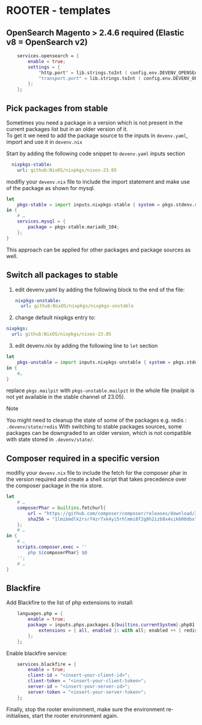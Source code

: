 # ROOTER - templates

## OpenSearch Magento > 2.4.6 required (Elastic v8 = OpenSearch v2)

```nix
    services.opensearch = {
        enable = true;
        settings = {
            "http.port" = lib.strings.toInt ( config.env.DEVENV_OPENSEARCH_PORT);
            "transport.port" = lib.strings.toInt ( config.env.DEVENV_OPENSEARCH_TCP_PORT );
        };
    };
```

## Pick packages from stable

Sometimes you need a package in a version which is not present in the current packages list but in an older version of
it.  
To get it we need to add the package source to the inputs in `devenv.yaml`, import and use it in `devenv.nix`

Start by adding the following code snippet to `devenv.yaml` inputs section

```yaml
  nixpkgs-stable:
    url: github:NixOS/nixpkgs/nixos-23.05
```

modifiy your `devenv.nix` file to include the import statement and make use of the package as shown for mysql.

```nix
let
    pkgs-stable = import inputs.nixpkgs-stable { system = pkgs.stdenv.system; };
in {
    # …
    services.mysql = {
        package = pkgs-stable.mariadb_104;
    };
}
```

This approach can be applied for other packages and package sources as well.

## Switch all packages to stable

1. edit devenv.yaml by adding the following block to the end of the file:
    ```yaml
    nixpkgs-unstable:
      url: github:NixOS/nixpkgs/nixpkgs-unstable
    ```
2. change default nixpkgs entry to:
```yaml
nixpkgs:
  url: github:NixOS/nixpkgs/nixos-23.05
```

3. edit devenv.nix by adding the following line to `let` section
```nix
let
    pkgs-unstable = import inputs.nixpkgs-unstable { system = pkgs.stdenv.system; };
in {
    #…
}
```
replace `pkgs.mailpit` with `pkgs-unstable.mailpit` in the whole file
(mailpit is not yet available in the stable channel of 23.05).  

> [!NOTE]  
> You might need to cleanup the state of some of the packages e.g. redis : `.devenv/state/redis` 
> With switching to stable packages sources, some packages can be downgraded to an older version,
> which is not compatible with state stored in `.devenv/state/`.

## Composer required in a specific version

modifiy your `devenv.nix` file to include the fetch for the composer phar in the version required and
create a shell script that takes precedence over the composer package in the nix store.

```nix
let
    # …
    composerPhar = builtins.fetchurl{
        url = "https://github.com/composer/composer/releases/download/2.2.22/composer.phar";
        sha256 = "1lmibmdlk2rsrf4zr7xk4yi5rhlmmi8f2g8h2izb8x4sik600dbx";
    };
    # …
in {
    # …
    scripts.composer.exec = ''
        php ${composerPhar} $@
    '';
    # …
}
```

## Blackfire

Add Blackfire to the list of php extensions to install:
```nix
    languages.php = {
        enable = true;
        package = inputs.phps.packages.${builtins.currentSystem}.php81.buildEnv {
            extensions = { all, enabled }: with all; enabled ++ [ redis xdebug xsl blackfire ];
        };
    };    
```
Enable blackfire service:
```nix
    services.blackfire = {
        enable = true;
        client-id = "<insert-your-client-id>";
        client-token = "<insert-your-client-token>";
        server-id = "<insert-your-server-id>";
        server-token = "<insert-your-server-token>";
    };
```
Finally, stop the rooter environment, make sure the environment re-initialises, start the rooter environment again.